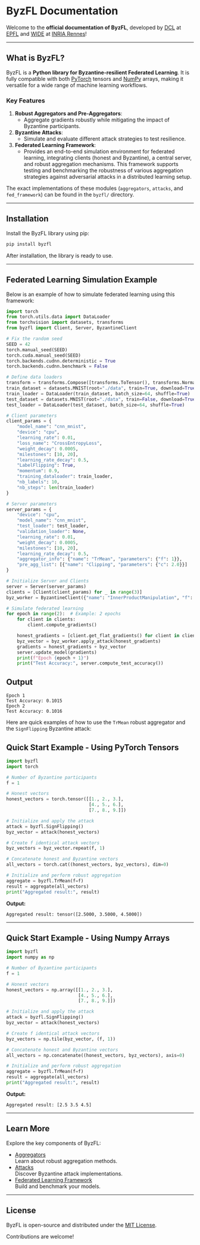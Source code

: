 # ByzFL Documentation

Welcome to the **official documentation of ByzFL**, developed by [DCL](http://dcl.epfl.ch) at [EPFL](http://epfl.ch) and [WIDE](https://team.inria.fr/wide/) at [INRIA Rennes](https://www.inria.fr/fr/centre-inria-universite-rennes)!

---

## What is ByzFL?

ByzFL is a **Python library for Byzantine-resilient Federated Learning**. It is fully compatible with both [PyTorch](http://pytorch.org) tensors and [NumPy](http://numpy.org) arrays, making it versatile for a wide range of machine learning workflows.

### Key Features

1. **Robust Aggregators and Pre-Aggregators**: 
   - Aggregate gradients robustly while mitigating the impact of Byzantine participants.
2. **Byzantine Attacks**: 
   - Simulate and evaluate different attack strategies to test resilience.
3. **Federated Learning Framework**: 
    - Provides an end-to-end simulation environment for federated learning, integrating clients (honest and Byzantine), a central server, and robust aggregation mechanisms. This framework supports testing and benchmarking the robustness of various aggregation strategies against adversarial attacks in a distributed learning setup.

The exact implementations of these modules (`aggregators`, `attacks`, and `fed_framework`) can be found in the `byzfl/` directory.

---

## Installation

Install the ByzFL library using pip:

```bash
pip install byzfl
```

After installation, the library is ready to use.

---


## Federated Learning Simulation Example

Below is an example of how to simulate federated learning using this framework:

```python
import torch
from torch.utils.data import DataLoader
from torchvision import datasets, transforms
from byzfl import Client, Server, ByzantineClient

# Fix the random seed
SEED = 42
torch.manual_seed(SEED)
torch.cuda.manual_seed(SEED)
torch.backends.cudnn.deterministic = True
torch.backends.cudnn.benchmark = False

# Define data loaders
transform = transforms.Compose([transforms.ToTensor(), transforms.Normalize((0.5,), (0.5,))])
train_dataset = datasets.MNIST(root="./data", train=True, download=True, transform=transform)
train_loader = DataLoader(train_dataset, batch_size=64, shuffle=True)
test_dataset = datasets.MNIST(root="./data", train=False, download=True, transform=transform)
test_loader = DataLoader(test_dataset, batch_size=64, shuffle=True)

# Client parameters
client_params = {
    "model_name": "cnn_mnist",
    "device": "cpu",
    "learning_rate": 0.01,
    "loss_name": "CrossEntropyLoss",
    "weight_decay": 0.0005,
    "milestones": [10, 20],
    "learning_rate_decay": 0.5,
    "LabelFlipping": True,
    "momentum": 0.9,
    "training_dataloader": train_loader,
    "nb_labels": 10,
    "nb_steps": len(train_loader)
}

# Server parameters
server_params = {
    "device": "cpu",
    "model_name": "cnn_mnist",
    "test_loader": test_loader,
    "validation_loader": None,
    "learning_rate": 0.01,
    "weight_decay": 0.0005,
    "milestones": [10, 20],
    "learning_rate_decay": 0.5,
    "aggregator_info": {"name": "TrMean", "parameters": {"f": 1}},
    "pre_agg_list": [{"name": "Clipping", "parameters": {"c": 2.0}}]
}

# Initialize Server and Clients
server = Server(server_params)
clients = [Client(client_params) for _ in range(3)]
byz_worker = ByzantineClient({"name": "InnerProductManipulation", "f": 1, "parameters": {"tau": 3.0}})

# Simulate federated learning
for epoch in range(2):  # Example: 2 epochs
    for client in clients:
        client.compute_gradients()

    honest_gradients = [client.get_flat_gradients() for client in clients]
    byz_vector = byz_worker.apply_attack(honest_gradients)
    gradients = honest_gradients + byz_vector
    server.update_model(gradients)
    print(f"Epoch {epoch + 1}")
    print("Test Accuracy:", server.compute_test_accuracy())
```

## Output
```plaintext
Epoch 1
Test Accuracy: 0.1015
Epoch 2
Test Accuracy: 0.1016
```

Here are quick examples of how to use the `TrMean` robust aggregator and the `SignFlipping` Byzantine attack:

## Quick Start Example - Using PyTorch Tensors

```python
import byzfl
import torch

# Number of Byzantine participants
f = 1

# Honest vectors
honest_vectors = torch.tensor([[1., 2., 3.],
                               [4., 5., 6.],
                               [7., 8., 9.]])

# Initialize and apply the attack
attack = byzfl.SignFlipping()
byz_vector = attack(honest_vectors)

# Create f identical attack vectors
byz_vectors = byz_vector.repeat(f, 1)

# Concatenate honest and Byzantine vectors
all_vectors = torch.cat((honest_vectors, byz_vectors), dim=0)

# Initialize and perform robust aggregation
aggregate = byzfl.TrMean(f=f)
result = aggregate(all_vectors)
print("Aggregated result:", result)
```

**Output:**

```
Aggregated result: tensor([2.5000, 3.5000, 4.5000])
```

---

## Quick Start Example - Using Numpy Arrays

```python
import byzfl
import numpy as np

# Number of Byzantine participants
f = 1

# Honest vectors
honest_vectors = np.array([[1., 2., 3.],
                           [4., 5., 6.],
                           [7., 8., 9.]])

# Initialize and apply the attack
attack = byzfl.SignFlipping()
byz_vector = attack(honest_vectors)

# Create f identical attack vectors
byz_vectors = np.tile(byz_vector, (f, 1))

# Concatenate honest and Byzantine vectors
all_vectors = np.concatenate((honest_vectors, byz_vectors), axis=0)

# Initialize and perform robust aggregation
aggregate = byzfl.TrMean(f=f)
result = aggregate(all_vectors)
print("Aggregated result:", result)
```

**Output:**

```
Aggregated result: [2.5 3.5 4.5]
```

---

## Learn More

Explore the key components of ByzFL:

- [Aggregators](https://byzfl.epfl.ch/aggregators/index.html)  
  Learn about robust aggregation methods.
- [Attacks](https://byzfl.epfl.ch/attacks/index.html)  
  Discover Byzantine attack implementations.
- [Federated Learning Framework](https://byzfl.epfl.ch/fed_framework/index.html)  
  Build and benchmark your models.

---

## License

ByzFL is open-source and distributed under the [MIT License](https://github.com/LPD-EPFL/byzfl/blob/main/LICENSE.txt).

Contributions are welcome!